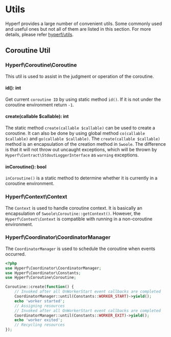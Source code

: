 # Utils

Hyperf provides a large number of convenient utils. Some commonly used and useful ones but not all of them are listed in this section. For more details, please refer [hyperf/utils](https://github.com/hyperf/utils).

## Coroutine Util

### Hyperf\Coroutine\Coroutine

This util is used to assist in the judgment or operation of the coroutine.

#### id(): int

Get current `coroutine ID` by using static method `id()`. If it is not under the coroutine environment return `-1`.

#### create(callable $callable): int

The static method `create(callable $callable)` can be used to create a coroutine. It can also be done by using global method `co(callable $callable)` and `go(callable $callable)`. The `create(callable $callable)` method is an encapsulation of the creation method in `Swoole`. The difference is that it will not throw out uncaught exceptions, which will be thrown by `Hyperf\Contract\StdoutLoggerInterface` as `warning` exceptions.

#### inCoroutine(): bool

`inCoroutine()` is a static method to determine whether it is currently in a coroutine environment.

### Hyperf\Context\Context

The `Context` is used to handle coroutine context. It is basically an encapsulation of `Swoole\Coroutine::getContext()`. However, the `Hyperf\Context\Context` is compatible with running in a non-coroutine environment.

### Hyperf\Coordinator\CoordinatorManager

The `CoordinatorManager` is used to schedule the coroutine when events occurred.

```php
<?php
use Hyperf\Coordinator\CoordinatorManager;
use Hyperf\Coordinator\Constants;
use Hyperf\Coroutine\Coroutine;

Coroutine::create(function() {
    // Invoked after all OnWorkerStart event callbacks are completed
    CoordinatorManager::until(Constants::WORKER_START)->yield();
    echo 'worker started';
    // Assigning resources
    // Invoked after all OnWorkerStart event callbacks are completed
    CoordinatorManager::until(Constants::WORKER_EXIT)->yield();
    echo 'worker exited';
    // Recycling resources
});
```

